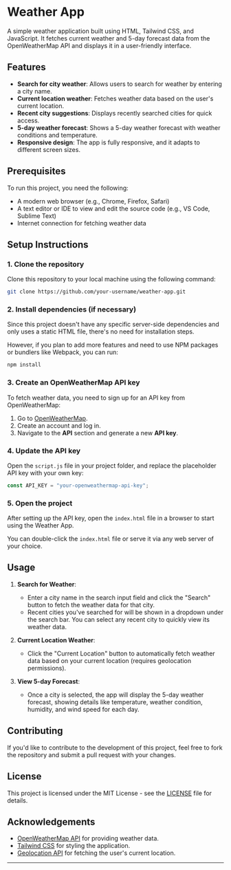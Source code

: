 
# Weather App

A simple weather application built using HTML, Tailwind CSS, and JavaScript. It fetches current weather and 5-day forecast data from the OpenWeatherMap API and displays it in a user-friendly interface.

## Features

- **Search for city weather**: Allows users to search for weather by entering a city name.
- **Current location weather**: Fetches weather data based on the user's current location.
- **Recent city suggestions**: Displays recently searched cities for quick access.
- **5-day weather forecast**: Shows a 5-day weather forecast with weather conditions and temperature.
- **Responsive design**: The app is fully responsive, and it adapts to different screen sizes.

## Prerequisites

To run this project, you need the following:

- A modern web browser (e.g., Chrome, Firefox, Safari)
- A text editor or IDE to view and edit the source code (e.g., VS Code, Sublime Text)
- Internet connection for fetching weather data

## Setup Instructions

### 1. Clone the repository

Clone this repository to your local machine using the following command:

```bash
git clone https://github.com/your-username/weather-app.git
```

### 2. Install dependencies (if necessary)

Since this project doesn't have any specific server-side dependencies and only uses a static HTML file, there's no need for installation steps.

However, if you plan to add more features and need to use NPM packages or bundlers like Webpack, you can run:

```bash
npm install
```

### 3. Create an OpenWeatherMap API key

To fetch weather data, you need to sign up for an API key from OpenWeatherMap:

1. Go to [OpenWeatherMap](https://openweathermap.org/).
2. Create an account and log in.
3. Navigate to the **API** section and generate a new **API key**.

### 4. Update the API key

Open the `script.js` file in your project folder, and replace the placeholder API key with your own key:

```javascript
const API_KEY = "your-openweathermap-api-key";
```

### 5. Open the project

After setting up the API key, open the `index.html` file in a browser to start using the Weather App.

You can double-click the `index.html` file or serve it via any web server of your choice.

## Usage

1. **Search for Weather**:
   - Enter a city name in the search input field and click the "Search" button to fetch the weather data for that city.
   - Recent cities you've searched for will be shown in a dropdown under the search bar. You can select any recent city to quickly view its weather data.

2. **Current Location Weather**:
   - Click the "Current Location" button to automatically fetch weather data based on your current location (requires geolocation permissions).

3. **View 5-day Forecast**:
   - Once a city is selected, the app will display the 5-day weather forecast, showing details like temperature, weather condition, humidity, and wind speed for each day.

## Contributing

If you'd like to contribute to the development of this project, feel free to fork the repository and submit a pull request with your changes.

## License

This project is licensed under the MIT License - see the [LICENSE](LICENSE) file for details.

## Acknowledgements

- [OpenWeatherMap API](https://openweathermap.org/) for providing weather data.
- [Tailwind CSS](https://tailwindcss.com/) for styling the application.
- [Geolocation API](https://developer.mozilla.org/en-US/docs/Web/API/Geolocation_API) for fetching the user's current location.

---
